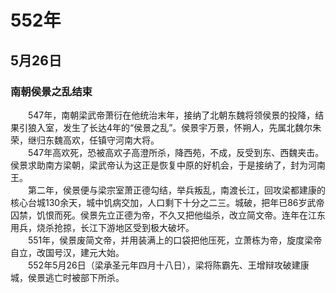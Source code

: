 # 552年
## 5月26日
### 南朝侯景之乱结束
　　547年，南朝梁武帝萧衍在他统治末年，接纳了北朝东魏将领侯景的投降，结果引狼入室，发生了长达4年的“侯景之乱”。侯景宇万景，怀朔人，先属北魏尔朱荣，继归东魏高欢，任镇守河南大将。<br>　　547年高欢死，恐被高欢子高澄所杀，降西苑，不成，反受到东、西魏夹击。侯景求助南方梁朝，梁武帝认为这正是恢复中原的好机会，于是接纳了，封为河南王。<br>　　第二年，侯景便与梁宗室萧正德勾结，举兵叛乱，南渡长江，回攻梁都建康的核心台城130余天，城中饥病交加，人口剩下十分之二三。城破，把年已86岁武帝囚禁，饥恨而死。侯景先立正德为帝，不久又把他缢杀，改立简文帝。连年在江东用兵，烧杀抢掠，长江下游地区受到极大破坏。<br>　　551年，侯景废简文帝，并用装满上的口袋把他压死，立萧栋为帝，旋度梁帝自立，改国号汉，建元大始。<br>　　552年5月26日（梁承圣元年四月十八日），梁将陈霸先、王增辩攻破建康城，侯景逃亡时被部下所杀。
<comment/>